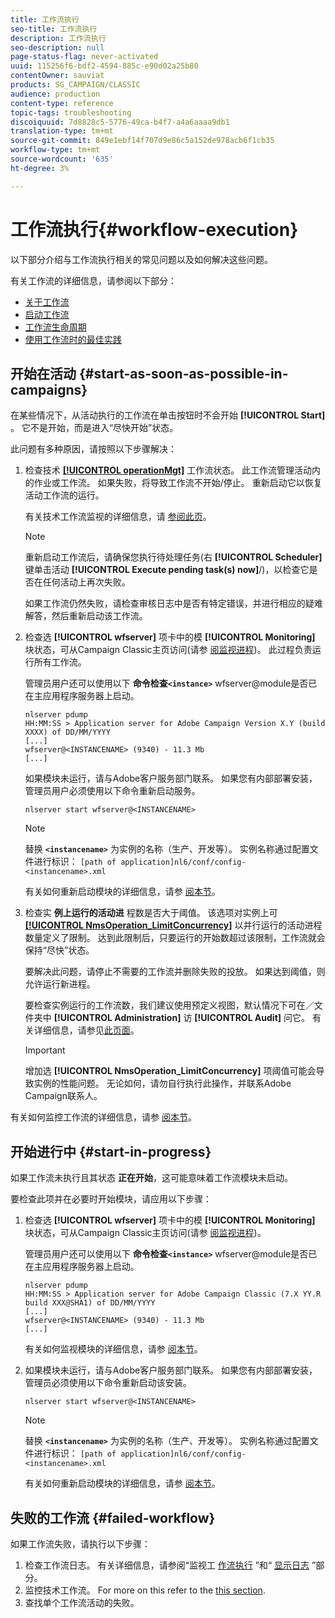 ```yaml
---
title: 工作流执行
seo-title: 工作流执行
description: 工作流执行
seo-description: null
page-status-flag: never-activated
uuid: 115256f6-bdf2-4594-885c-e90d02a25b80
contentOwner: sauviat
products: SG_CAMPAIGN/CLASSIC
audience: production
content-type: reference
topic-tags: troubleshooting
discoiquuid: 7d8828c5-5776-49ca-b4f7-a4a6aaaa9db1
translation-type: tm+mt
source-git-commit: 849e1ebf14f707d9e86c5a152de978acb6f1cb35
workflow-type: tm+mt
source-wordcount: '635'
ht-degree: 3%

---
```



# 工作流执行{#workflow-execution}

以下部分介绍与工作流执行相关的常见问题以及如何解决这些问题。

有关工作流的详细信息，请参阅以下部分：

* [关于工作流](../../workflow/using/about-workflows.md)
* [启动工作流](../../workflow/using/starting-a-workflow.md)
* [工作流生命周期](../../workflow/using/workflow-life-cycle.md)
* [使用工作流时的最佳实践](../../workflow/using/workflow-best-practices.md)

## 开始在活动 {#start-as-soon-as-possible-in-campaigns}

在某些情况下，从活动执行的工作流在单击按钮时不会开始 **[!UICONTROL Start]** 。 它不是开始，而是进入“尽快开始”状态。

此问题有多种原因，请按照以下步骤解决：

1. 检查技术 [**[!UICONTROL operationMgt]**](../../workflow/using/campaign.md) 工作流状态。 此工作流管理活动内的作业或工作流。 如果失败，将导致工作流不开始/停止。 重新启动它以恢复活动工作流的运行。

   有关技术工作流监视的详细信息，请 [参阅此页](../../workflow/using/monitoring-technical-workflows.md)。

   >[!NOTE]
   >
   >重新启动工作流后，请确保您执行待处理任务(右 **[!UICONTROL Scheduler]** 键单击活动 **[!UICONTROL Execute pending task(s) now]**/)，以检查它是否在任何活动上再次失败。

   如果工作流仍然失败，请检查审核日志中是否有特定错误，并进行相应的疑难解答，然后重新启动该工作流。

1. 检查选 **[!UICONTROL wfserver]** 项卡中的模 **[!UICONTROL Monitoring]** 块状态，可从Campaign Classic主页访问(请参 [阅监视进程](../../production/using/monitoring-processes.md))。 此过程负责运行所有工作流。

   管理员用户还可以使用以下 **命令检查`<instance>`** wfserver@module是否已在主应用程序服务器上启动。

   ```
   nlserver pdump
   HH:MM:SS > Application server for Adobe Campaign Version X.Y (build XXXX) of DD/MM/YYYY
   [...]
   wfserver@<INSTANCENAME> (9340) - 11.3 Mb
   [...]
   ```

   如果模块未运行，请与Adobe客户服务部门联系。 如果您有内部部署安装，管理员用户必须使用以下命令重新启动服务。

   ```
   nlserver start wfserver@<INSTANCENAME>
   ```

   >[!NOTE]
   >
   >替换 **`<instancename>`** 为实例的名称（生产、开发等）。 实例名称通过配置文件进行标识：
   >`[path of application]nl6/conf/config-<instancename>.xml`

   有关如何重新启动模块的详细信息，请参 [阅本节](../../production/using/usual-commands.md#module-launch-commands)。

1. 检查实 **例上运行的活动进** 程数是否大于阈值。 该选项对实例上可 [**[!UICONTROL NmsOperation_LimitConcurrency]**](../../installation/using/configuring-campaign-options.md#campaign-e-workflow-management) 以并行运行的活动进程数量定义了限制。 达到此限制后，只要运行的开始数超过该限制，工作流就会保持“尽快”状态。

   要解决此问题，请停止不需要的工作流并删除失败的投放。 如果达到阈值，则允许运行新进程。

   要检查实例运行的工作流数，我们建议使用预定义视图，默认情况下可在／文件夹中 **[!UICONTROL Administration]** 访 **[!UICONTROL Audit]** 问它。 有关详细信息，请参见[此页面](../../workflow/using/monitoring-workflow-execution.md#filtering-workflows-status)。

   >[!IMPORTANT]
   >
   >增加选 **[!UICONTROL NmsOperation_LimitConcurrency]** 项阈值可能会导致实例的性能问题。 无论如何，请勿自行执行此操作，并联系Adobe Campaign联系人。

有关如何监控工作流的详细信息，请参 [阅本节](../../workflow/using/monitoring-workflow-execution.md)。

## 开始进行中 {#start-in-progress}

如果工作流未执行且其状态 **正在开始**，这可能意味着工作流模块未启动。

要检查此项并在必要时开始模块，请应用以下步骤：

1. 检查选 **[!UICONTROL wfserver]** 项卡中的模 **[!UICONTROL Monitoring]** 块状态，可从Campaign Classic主页访问(请参 [阅监视进程](../../production/using/monitoring-processes.md))。

   管理员用户还可以使用以下 **命令检查`<instance>`** wfserver@module是否已在主应用程序服务器上启动。

   ```
   nlserver pdump
   HH:MM:SS > Application server for Adobe Campaign Classic (7.X YY.R build XXX@SHA1) of DD/MM/YYYY
   [...]
   wfserver@<INSTANCENAME> (9340) - 11.3 Mb
   [...]
   ```

   有关如何监视模块的详细信息，请参 [阅本节](../../production/using/usual-commands.md#monitoring-commands-)。

1. 如果模块未运行，请与Adobe客户服务部门联系。 如果您有内部部署安装，管理员必须使用以下命令重新启动该安装。

   ```
   nlserver start wfserver@<INSTANCENAME>
   ```

   >[!NOTE]
   >
   >替换 **`<instancename>`** 为实例的名称（生产、开发等）。 实例名称通过配置文件进行标识：
   >`[path of application]nl6/conf/config-<instancename>.xml`

   有关如何重新启动模块的详细信息，请参 [阅本节](../../production/using/usual-commands.md#module-launch-commands)。

## 失败的工作流 {#failed-workflow}

如果工作流失败，请执行以下步骤：

1. 检查工作流日志。 有关详细信息，请参阅“监视工 [作流执行](../../workflow/using/monitoring-workflow-execution.md) ”和“ [显示日志](../../workflow/using/monitoring-workflow-execution.md#displaying-logs) ”部分。
1. 监控技术工作流。 For more on this refer to the [this section](../../workflow/using/monitoring-technical-workflows.md).
1. 查找单个工作流活动的失败。
